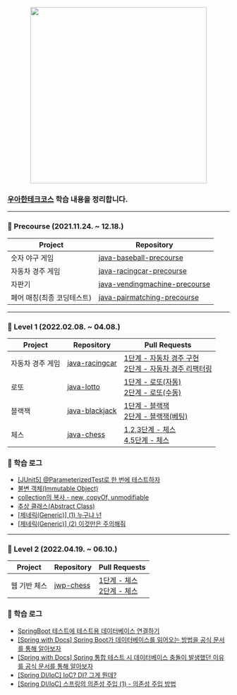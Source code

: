 <p align="center"><img src=https://images.velog.io/images/ohzzi/post/4ab19a59-f0bc-4d02-9b5f-5b03991400c5/woowacourse.jpg height=400px></p>

### [우아한테크코스](https://woowacourse.github.io/) 학습 내용을 정리합니다.
---
### :loudspeaker: Precourse (2021.11.24. ~ 12.18.)
|Project|Repository|
|-|-|
|숫자 야구 게임|[java-baseball-precourse](https://github.com/Ohzzi/java-baseball-precourse/tree/Ohzzi)|
|자동차 경주 게임|[java-racingcar-precourse](https://github.com/Ohzzi/java-racingcar-precourse/tree/Ohzzi)|
|자판기|[java-vendingmachine-precourse](https://github.com/Ohzzi/java-vendingmachine-precourse/tree/Ohzzi)|
|페어 매칭(최종 코딩테스트)|[java-pairmatching-precourse](https://github.com/Ohzzi/java-pairmatching-precourse/tree/Ohzzi)|

---
### :loudspeaker: Level 1 (2022.02.08. ~ 04.08.)
|Project|Repository|Pull Requests|
|-|-|-|
|자동차 경주 게임|[java-racingcar](https://github.com/woowacourse/java-racingcar/tree/ohzzi)|[1단계 - 자동차 경주 구현](https://github.com/woowacourse/java-racingcar/pull/281)</br>[2단계 - 자동차 경주 리팩터링](https://github.com/woowacourse/java-racingcar/pull/366)|
|로또|[java-lotto](https://github.com/woowacourse/java-lotto)|[1단계 - 로또(자동)](https://github.com/woowacourse/java-lotto/pull/348)</br>[2단계 - 로또(수동)](https://github.com/woowacourse/java-lotto/pull/438)|
|블랙잭|[java-blackjack](https://github.com/woowacourse/java-blackjack)|[1단계 - 블랙잭](https://github.com/woowacourse/java-blackjack/pull/225)</br>[2단계 - 블랙잭(베팅)](https://github.com/woowacourse/java-blackjack/pull/301)|
|체스|[java-chess](https://github.com/woowacourse/java-chess)|[1,2,3단계 - 체스](https://github.com/woowacourse/java-chess/pull/279)</br>[4,5단계 - 체스](https://github.com/woowacourse/java-chess/pull/392)|

### :mag_right: 학습 로그
- [[JUnit5] @ParameterizedTest로 한 번에 테스트하자](https://velog.io/@ohzzi/junit5-parameterizedtest)
- [불변 객체(Immutable Object)](https://velog.io/@ohzzi/%EB%B6%88%EB%B3%80-%EA%B0%9D%EC%B2%B4Immutable-Object)
- [collection의 복사 - new, copyOf, unmodifiable](https://velog.io/@ohzzi/collection%EC%9D%98-%EB%B3%B5%EC%82%AC-new-copyOf-unmodifiable)
- [추상 클래스(Abstract Class)](https://velog.io/@ohzzi/%EC%B6%94%EC%83%81-%ED%81%B4%EB%9E%98%EC%8A%A4%EC%99%80-%EC%9D%B8%ED%84%B0%ED%8E%98%EC%9D%B4%EC%8A%A4)
- [[제네릭(Generic)] (1) 누구냐 넌](https://velog.io/@ohzzi/Generic-1-Generic-who-are-you)
- [[제네릭(Generic)] (2) 이것만은 주의해줘](https://velog.io/@ohzzi/Generic-2)

---
### :loudspeaker: Level 2 (2022.04.19. ~ 06.10.)
|Project|Repository|Pull Requests|
|-|-|-|
|웹 기반 체스|[jwp-chess](https://github.com/woowacourse/jwp-chess/tree/ohzzi)|[1단계 - 체스](https://github.com/woowacourse/jwp-chess/pull/370)</br>[2단계 - 체스](https://github.com/woowacourse/jwp-chess/pull/413)|

### :mag_right: 학습 로그
- [SpringBoot 테스트에 테스트용 데이터베이스 연결하기](https://velog.io/@ohzzi/SpringBoot-%ED%85%8C%EC%8A%A4%ED%8A%B8%EC%97%90-%ED%85%8C%EC%8A%A4%ED%8A%B8%EC%9A%A9-%EB%8D%B0%EC%9D%B4%ED%84%B0%EB%B2%A0%EC%9D%B4%EC%8A%A4-%EC%97%B0%EA%B2%B0%ED%95%98%EA%B8%B0)
- [[Spring with Docs] Spring Boot가 데이터베이스를 읽어오는 방법을 공식 문서를 통해 알아보자](https://velog.io/@ohzzi/Spring-Boot%EA%B0%80-%EB%8D%B0%EC%9D%B4%ED%84%B0%EB%B2%A0%EC%9D%B4%EC%8A%A4%EB%A5%BC-%EC%9D%BD%EC%96%B4%EC%98%A4%EB%8A%94-%EB%B0%A9%EB%B2%95%EC%9D%84-%EA%B3%B5%EC%8B%9D-%EB%AC%B8%EC%84%9C%EB%A5%BC-%ED%86%B5%ED%95%B4-%EC%95%8C%EC%95%84%EB%B3%B4%EC%9E%90)
- [[Spring with Docs] Spring 통합 테스트 시 데이터베이스 충돌이 발생했던 이유를 공식 문서를 통해 알아보자](https://velog.io/@ohzzi/Spring-%ED%86%B5%ED%95%A9-%ED%85%8C%EC%8A%A4%ED%8A%B8-%EC%8B%9C-%EB%8D%B0%EC%9D%B4%ED%84%B0%EB%B2%A0%EC%9D%B4%EC%8A%A4-%EC%B6%A9%EB%8F%8C%EC%9D%B4-%EB%B0%9C%EC%83%9D%ED%95%98%EB%8A%94-%EC%9D%B4%EC%9C%A0%EB%A5%BC-%EA%B3%B5%EC%8B%9D-%EB%AC%B8%EC%84%9C%EB%A5%BC-%ED%86%B5%ED%95%B4-%EC%95%8C%EC%95%84%EB%B3%B4%EC%9E%90)
- [[Spring DI/IoC] IoC? DI? 그게 뭔데?](https://velog.io/@ohzzi/Spring-DIIoC-IoC-DI-%EA%B7%B8%EA%B2%8C-%EB%AD%94%EB%8D%B0)
- [[Spring DI/IoC] 스프링의 의존성 주입 (1) - 의존성 주입 방법](https://velog.io/@ohzzi/Spring-DIIoC-%EC%8A%A4%ED%94%84%EB%A7%81%EC%9D%98-%EC%9D%98%EC%A1%B4%EC%84%B1-%EC%A3%BC%EC%9E%85)
